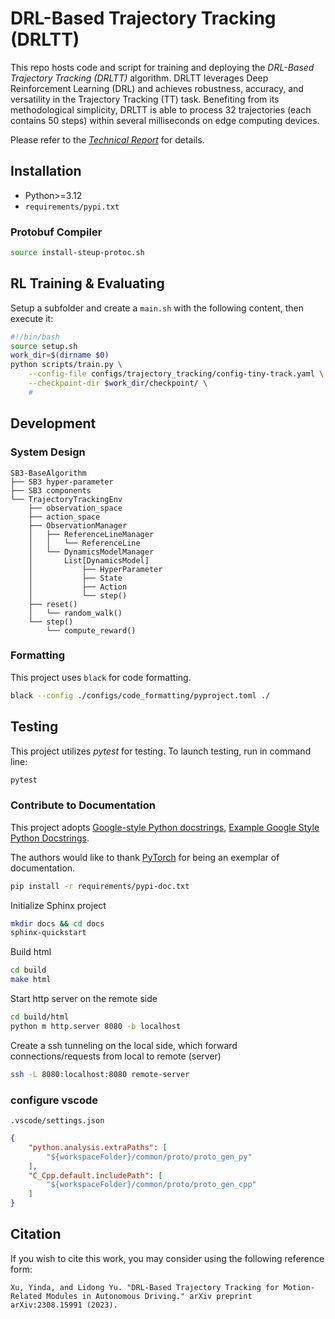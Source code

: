 # DRL-Based Trajectory Tracking (DRLTT)

This repo hosts code and script for training and deploying the *DRL-Based Trajectory Tracking (DRLTT)*  algorithm. DRLTT leverages Deep Reinforcement Learning (DRL) and achieves robustness, accuracy, and versatility in the Trajectory Tracking (TT) task. Benefiting from its methodological simplicity, DRLTT is able to process 32 trajectories (each contains 50 steps) within several milliseconds on edge computing devices.

Please refer to the [*Technical Report*](https://arxiv.org/abs/2308.15991) for details.

## Installation

- Python>=3.12
- `requirements/pypi.txt`

### Protobuf Compiler

```bash
source install-steup-protoc.sh
```

## RL Training & Evaluating

Setup a subfolder and create a `main.sh` with the following content, then execute it:

```bash
#!/bin/bash
source setup.sh
work_dir=$(dirname $0)
python scripts/train.py \
    --config-file configs/trajectory_tracking/config-tiny-track.yaml \
    --checkpoint-dir $work_dir/checkpoint/ \
    #
```

## Development

### System Design

```text
SB3-BaseAlgorithm
├── SB3 hyper-parameter
├── SB3 components
└── TrajectoryTrackingEnv
    ├── observation_space
    ├── action_space
    ├── ObservationManager
    │   ├── ReferenceLineManager
    │   │   └── ReferenceLine
    │   └── DynamicsModelManager
    │       List[DynamicsModel]
    │           ├── HyperParameter
    │           ├── State
    │           ├── Action
    │           └── step()
    ├── reset()
    │   └── random_walk()
    └── step()
        └── compute_reward()
```

### Formatting

This project uses `black` for code formatting.

```bash
black --config ./configs/code_formatting/pyproject.toml ./
```

## Testing

This project utilizes *pytest* for testing. To launch testing, run in command line:

```bash
pytest
```


### Contribute to Documentation

This project adopts [Google-style Python docstrings](https://google.github.io/styleguide/pyguide.html), [Example Google Style Python Docstrings](https://sphinxcontrib-napoleon.readthedocs.io/en/latest/example_google.html).

The authors would like to thank [PyTorch](https://pytorch.org/docs/stable/index.html) for being an exemplar of documentation.


```bash
pip install -r requirements/pypi-doc.txt
```

Initialize Sphinx project

```bash
mkdir docs && cd docs
sphinx-quickstart
```

Build html

```bash
cd build
make html
```

Start http server on the remote side

```bash
cd build/html
python m http.server 8080 -b localhost
```

Create a ssh tunneling on the local side, which forward connections/requests from local to remote (server)

```bash
ssh -L 8080:localhost:8080 remote-server
```



### configure vscode

`.vscode/settings.json`

```json
{
    "python.analysis.extraPaths": [
        "${workspaceFolder}/common/proto/proto_gen_py"
    ],
    "C_Cpp.default.includePath": [
        "${workspaceFolder}/common/proto/proto_gen_cpp"
    ]
}

```

## Citation

If you wish to cite this work, you may consider using the following reference form:

```
Xu, Yinda, and Lidong Yu. "DRL-Based Trajectory Tracking for Motion-Related Modules in Autonomous Driving." arXiv preprint arXiv:2308.15991 (2023).
```

